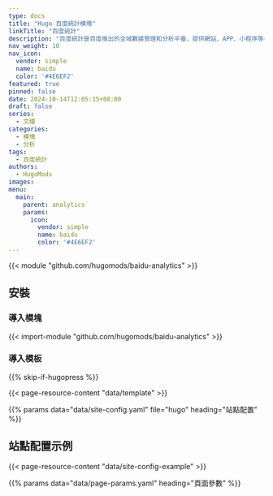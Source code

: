 ```yaml
---
type: docs
title: "Hugo 百度統計模塊"
linkTitle: "百度統計"
description: "百度統計是百度推出的全域數據管理和分析平臺，提供網站、APP、小程序等各端數據一站式管理和多維智能數據分析。"
nav_weight: 10
nav_icon:
  vendor: simple
  name: baidu
  color: '#4E6EF2'
featured: true
pinned: false
date: 2024-10-14T12:05:15+08:00
draft: false
series:
  - 文檔
categories:
  - 模塊
  - 分析
tags:
  - 百度統計
authors:
  - HugoMods
images:
menu:
  main:
    parent: analytics
    params:
      icon:
        vendor: simple
        name: baidu
        color: '#4E6EF2'
---
```


{{< module "github.com/hugomods/baidu-analytics" >}}

## 安裝

### 導入模塊

{{< import-module "github.com/hugomods/baidu-analytics" >}}

### 導入模板

{{% skip-if-hugopress %}}

{{< page-resource-content "data/template" >}}

{{% params data="data/site-config.yaml" file="hugo" heading="站點配置" %}}

## 站點配置示例

{{< page-resource-content "data/site-config-example" >}}

{{% params data="data/page-params.yaml" heading="頁面參數" %}}
